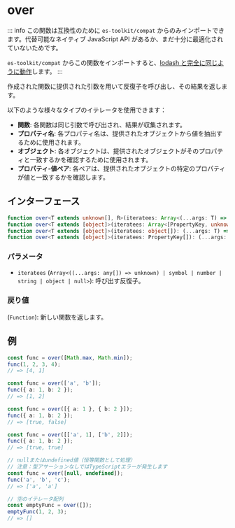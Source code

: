 # over

::: info
この関数は互換性のために `es-toolkit/compat` からのみインポートできます。代替可能なネイティブ JavaScript API があるか、まだ十分に最適化されていないためです。

`es-toolkit/compat` からこの関数をインポートすると、[lodash と完全に同じように動作](../../../compatibility.md)します。
:::

作成された関数に提供された引数を用いて反復子を呼び出し、その結果を返します。

以下のような様々なタイプのイテレータを使用できます：

- **関数**: 各関数は同じ引数で呼び出され、結果が収集されます。
- **プロパティ名**: 各プロパティ名は、提供されたオブジェクトから値を抽出するために使用されます。
- **オブジェクト**: 各オブジェクトは、提供されたオブジェクトがそのプロパティと一致するかを確認するために使用されます。
- **プロパティ-値ペア**: 各ペアは、提供されたオブジェクトの特定のプロパティが値と一致するかを確認します。

## インターフェース

```typescript
function over<T extends unknown[], R>(iteratees: Array<(...args: T) => R>): (...args: T) => R[];
function over<T extends [object]>(iteratees: Array<[PropertyKey, unknown]>): (...args: T) => boolean[];
function over<T extends [object]>(iteratees: object[]): (...args: T) => boolean[];
function over<T extends [object]>(iteratees: PropertyKey[]): (...args: T) => unknown[];
```

### パラメータ

- `iteratees` (`Array<((...args: any[]) => unknown) | symbol | number | string | object | null>`): 呼び出す反復子。

### 戻り値

(`Function`): 新しい関数を返します。

## 例

```typescript
const func = over([Math.max, Math.min]);
func(1, 2, 3, 4);
// => [4, 1]

const func = over(['a', 'b']);
func({ a: 1, b: 2 });
// => [1, 2]

const func = over([{ a: 1 }, { b: 2 }]);
func({ a: 1, b: 2 });
// => [true, false]

const func = over([['a', 1], ['b', 2]]);
func({ a: 1, b: 2 });
// => [true, true]

// nullまたはundefined値（恒等関数として処理）
// 注意：型アサーションなしではTypeScriptエラーが発生します
const func = over([null, undefined]);
func('a', 'b', 'c');
// => ['a', 'a']

// 空のイテレータ配列
const emptyFunc = over([]);
emptyFunc(1, 2, 3);
// => []
```
